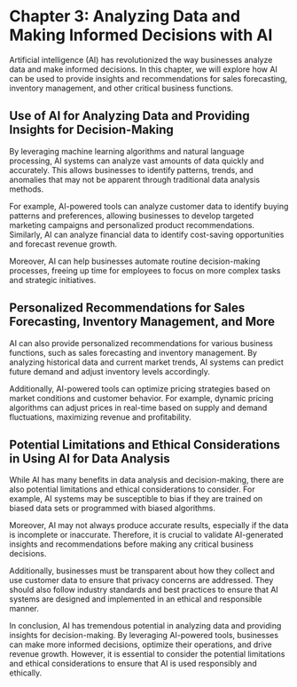 Chapter 3: Analyzing Data and Making Informed Decisions with AI
===============================================================

Artificial intelligence (AI) has revolutionized the way businesses analyze data and make informed decisions. In this chapter, we will explore how AI can be used to provide insights and recommendations for sales forecasting, inventory management, and other critical business functions.

Use of AI for Analyzing Data and Providing Insights for Decision-Making
-----------------------------------------------------------------------

By leveraging machine learning algorithms and natural language processing, AI systems can analyze vast amounts of data quickly and accurately. This allows businesses to identify patterns, trends, and anomalies that may not be apparent through traditional data analysis methods.

For example, AI-powered tools can analyze customer data to identify buying patterns and preferences, allowing businesses to develop targeted marketing campaigns and personalized product recommendations. Similarly, AI can analyze financial data to identify cost-saving opportunities and forecast revenue growth.

Moreover, AI can help businesses automate routine decision-making processes, freeing up time for employees to focus on more complex tasks and strategic initiatives.

Personalized Recommendations for Sales Forecasting, Inventory Management, and More
----------------------------------------------------------------------------------

AI can also provide personalized recommendations for various business functions, such as sales forecasting and inventory management. By analyzing historical data and current market trends, AI systems can predict future demand and adjust inventory levels accordingly.

Additionally, AI-powered tools can optimize pricing strategies based on market conditions and customer behavior. For example, dynamic pricing algorithms can adjust prices in real-time based on supply and demand fluctuations, maximizing revenue and profitability.

Potential Limitations and Ethical Considerations in Using AI for Data Analysis
------------------------------------------------------------------------------

While AI has many benefits in data analysis and decision-making, there are also potential limitations and ethical considerations to consider. For example, AI systems may be susceptible to bias if they are trained on biased data sets or programmed with biased algorithms.

Moreover, AI may not always produce accurate results, especially if the data is incomplete or inaccurate. Therefore, it is crucial to validate AI-generated insights and recommendations before making any critical business decisions.

Additionally, businesses must be transparent about how they collect and use customer data to ensure that privacy concerns are addressed. They should also follow industry standards and best practices to ensure that AI systems are designed and implemented in an ethical and responsible manner.

In conclusion, AI has tremendous potential in analyzing data and providing insights for decision-making. By leveraging AI-powered tools, businesses can make more informed decisions, optimize their operations, and drive revenue growth. However, it is essential to consider the potential limitations and ethical considerations to ensure that AI is used responsibly and ethically.
